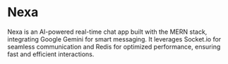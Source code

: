 # Nexa
Nexa is an AI-powered real-time chat app built with the MERN stack, integrating Google Gemini for smart messaging. It leverages Socket.io for seamless communication and Redis for optimized performance, ensuring fast and efficient interactions. 
